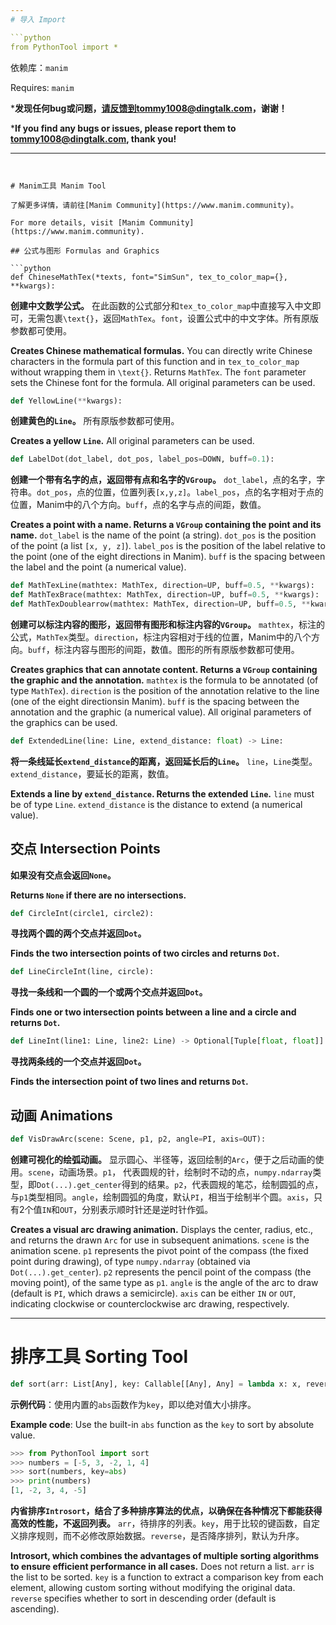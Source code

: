 ```yaml
---
# 导入 Import

```python
from PythonTool import *
```

依赖库：`manim`

Requires: `manim`

***发现任何bug或问题，请反馈到tommy1008@dingtalk.com，谢谢！**

***If you find any bugs or issues, please report them to tommy1008@dingtalk.com, thank you!**

---
```


# Manim工具 Manim Tool

了解更多详情，请前往[Manim Community](https://www.manim.community)。

For more details, visit [Manim Community](https://www.manim.community).

## 公式与图形 Formulas and Graphics

```python
def ChineseMathTex(*texts, font="SimSun", tex_to_color_map={}, **kwargs):
```

**创建中文数学公式。** 在此函数的公式部分和`tex_to_color_map`中直接写入中文即可，无需包裹`\text{}`，返回`MathTex`。`font`，设置公式中的中文字体。所有原版参数都可使用。

**Creates Chinese mathematical formulas.** You can directly write Chinese characters in the formula part of this function and in `tex_to_color_map` without wrapping them in `\text{}`. Returns `MathTex`. The `font` parameter sets the Chinese font for the formula. All original parameters can be used.

```python
def YellowLine(**kwargs):
```

**创建黄色的`Line`。** 所有原版参数都可使用。

**Creates a yellow `Line`.** All original parameters can be used.

```python
def LabelDot(dot_label, dot_pos, label_pos=DOWN, buff=0.1):
```

**创建一个带有名字的点，返回带有点和名字的`VGroup`。** `dot_label`，点的名字，字符串。`dot_pos`，点的位置，位置列表`[x,y,z]`。`label_pos`，点的名字相对于点的位置，Manim中的八个方向。`buff`，点的名字与点的间距，数值。

**Creates a point with a name. Returns a `VGroup` containing the point and its name.**  `dot_label` is the name of the point (a string). `dot_pos` is the position of the point (a list `[x, y, z]`). `label_pos` is the position of the label relative to the point (one of the eight directions in Manim). `buff` is the spacing between the label and the point (a numerical value).

```python
def MathTexLine(mathtex: MathTex, direction=UP, buff=0.5, **kwargs):
def MathTexBrace(mathtex: MathTex, direction=UP, buff=0.5, **kwargs):
def MathTexDoublearrow(mathtex: MathTex, direction=UP, buff=0.5, **kwargs):
```

**创建可以标注内容的图形，返回带有图形和标注内容的`VGroup`。** `mathtex`，标注的公式，`MathTex`类型。`direction`，标注内容相对于线的位置，Manim中的八个方向。`buff`，标注内容与图形的间距，数值。图形的所有原版参数都可使用。

**Creates graphics that can annotate content. Returns a `VGroup` containing the graphic and the annotation.** `mathtex` is the formula to be annotated (of type `MathTex`). `direction` is the position of the annotation relative to the line (one of the eight directionsin Manim). `buff` is the spacing between the annotation and the graphic (a numerical value). All original parameters of the graphics can be used.

```python
def ExtendedLine(line: Line, extend_distance: float) -> Line:
```

**将一条线延长`extend_distance`的距离，返回延长后的`Line`。** `line`，`Line`类型。`extend_distance`，要延长的距离，数值。

**Extends a line by `extend_distance`. Returns the extended `Line`.** `line` must be of type `Line`. `extend_distance` is the distance to extend (a numerical value).

## 交点 Intersection Points

**如果没有交点会返回`None`。**

**Returns `None` if there are no intersections.**

```python
def CircleInt(circle1, circle2):
```

**寻找两个圆的两个交点并返回`Dot`。**

**Finds the two intersection points of two circles and returns `Dot`.**

```python
def LineCircleInt(line, circle):
```

**寻找一条线和一个圆的一个或两个交点并返回`Dot`。**

**Finds one or two intersection points between a line and a circle and returns `Dot`.**

```python
def LineInt(line1: Line, line2: Line) -> Optional[Tuple[float, float]]:
```

**寻找两条线的一个交点并返回`Dot`。**

**Finds the intersection point of two lines and returns `Dot`.**

## 动画 Animations

```python
def VisDrawArc(scene: Scene, p1, p2, angle=PI, axis=OUT):
```

 **创建可视化的绘弧动画。** 显示圆心、半径等，返回绘制的`Arc`，便于之后动画的使用。`scene`，动画场景。`p1`， 代表圆规的针，绘制时不动的点，`numpy.ndarray`类型，即`Dot(...).get_center`得到的结果。`p2`，代表圆规的笔芯，绘制圆弧的点，与`p1`类型相同。`angle`，绘制圆弧的角度，默认`PI`，相当于绘制半个圆。`axis`，只有2个值`IN`和`OUT`，分别表示顺时针还是逆时针作弧。

**Creates a visual arc drawing animation.** Displays the center, radius, etc., and returns the drawn `Arc` for use in subsequent animations. `scene` is the animation scene. `p1` represents the pivot point of the compass (the fixed point during drawing), of type `numpy.ndarray` (obtained via `Dot(...).get_center`). `p2` represents the pencil point of the compass (the moving point), of the same type as `p1`. `angle` is the angle of the arc to draw (default is `PI`, which draws a semicircle). `axis` can be either `IN` or `OUT`, indicating clockwise or counterclockwise arc drawing, respectively.

---

# 排序工具 Sorting Tool

```python
def sort(arr: List[Any], key: Callable[[Any], Any] = lambda x: x, reverse: bool = False) -> None:
```

**示例代码**：使用内置的`abs`函数作为`key`，即以绝对值大小排序。

**Example code**: Use the built-in `abs` function as the `key` to sort by absolute value.

```python
>>> from PythonTool import sort
>>> numbers = [-5, 3, -2, 1, 4]
>>> sort(numbers, key=abs)
>>> print(numbers)
[1, -2, 3, 4, -5] 
```

**内省排序`Introsort`，结合了多种排序算法的优点，以确保在各种情况下都能获得高效的性能，不返回列表。** `arr`，待排序的列表。`key`，用于比较的键函数，自定义排序规则，而不必修改原始数据。`reverse`，是否降序排列，默认为升序。

**Introsort, which combines the advantages of multiple sorting algorithms to ensure efficient performance in all cases.** Does not return a list. `arr` is the list to be sorted. `key` is a function to extract a comparison key from each element, allowing custom sorting without modifying the original data. `reverse` specifies whether to sort in descending order (default is ascending).


